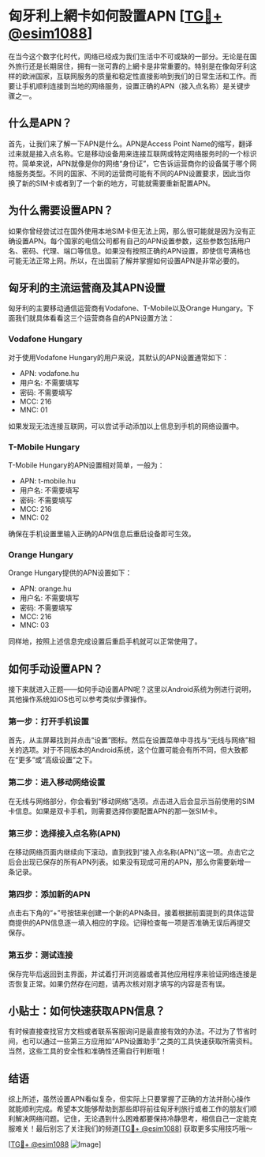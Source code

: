 # 匈牙利上網卡如何設置APN [[TG💪+ @esim1088](https://t.me/s/esim1088)]

在当今这个数字化时代，网络已经成为我们生活中不可或缺的一部分。无论是在国外旅行还是长期居住，拥有一张可靠的上網卡是非常重要的。特别是在像匈牙利这样的欧洲国家，互联网服务的质量和稳定性直接影响到我们的日常生活和工作。而要让手机顺利连接到当地的网络服务，设置正确的APN（接入点名称）是关键步骤之一。

## 什么是APN？

首先，让我们来了解一下APN是什么。APN是Access Point Name的缩写，翻译过来就是接入点名称。它是移动设备用来连接互联网或特定网络服务时的一个标识符。简单来说，APN就像是你的网络“身份证”，它告诉运营商你的设备属于哪个网络服务类型。不同的国家、不同的运营商可能有不同的APN设置要求，因此当你换了新的SIM卡或者到了一个新的地方，可能就需要重新配置APN。

## 为什么需要设置APN？

如果你曾经尝试过在国外使用本地SIM卡但无法上网，那么很可能就是因为没有正确设置APN。每个国家的电信公司都有自己的APN设置参数，这些参数包括用户名、密码、代理、端口等信息。如果没有按照正确的APN设置，即使信号满格也可能无法正常上网。所以，在出国前了解并掌握如何设置APN是非常必要的。

## 匈牙利的主流运营商及其APN设置

匈牙利的主要移动通信运营商有Vodafone、T-Mobile以及Orange Hungary。下面我们就具体看看这三个运营商各自的APN设置方法：

### Vodafone Hungary
对于使用Vodafone Hungary的用户来说，其默认的APN设置通常如下：
- APN: vodafone.hu
- 用户名: 不需要填写
- 密码: 不需要填写
- MCC: 216
- MNC: 01

如果发现无法连接互联网，可以尝试手动添加以上信息到手机的网络设置中。

### T-Mobile Hungary
T-Mobile Hungary的APN设置相对简单，一般为：
- APN: t-mobile.hu
- 用户名: 不需要填写
- 密码: 不需要填写
- MCC: 216
- MNC: 02

确保在手机设置里输入正确的APN信息后重启设备即可生效。

### Orange Hungary
Orange Hungary提供的APN设置如下：
- APN: orange.hu
- 用户名: 不需要填写
- 密码: 不需要填写
- MCC: 216
- MNC: 03

同样地，按照上述信息完成设置后重启手机就可以正常使用了。

## 如何手动设置APN？

接下来就进入正题——如何手动设置APN呢？这里以Android系统为例进行说明，其他操作系统如iOS也可以参考类似步骤操作。

### 第一步：打开手机设置
首先，从主屏幕找到并点击“设置”图标。然后在设置菜单中寻找与“无线与网络”相关的选项。对于不同版本的Android系统，这个位置可能会有所不同，但大致都在“更多”或“高级设置”之下。

### 第二步：进入移动网络设置
在无线与网络部分，你会看到“移动网络”选项。点击进入后会显示当前使用的SIM卡信息。如果是双卡手机，则需要选择你要配置APN的那一张SIM卡。

### 第三步：选择接入点名称(APN)
在移动网络页面内继续向下滚动，直到找到“接入点名称(APN)”这一项。点击它之后会出现已保存的所有APN列表。如果没有现成可用的APN，那么你需要新增一条记录。

### 第四步：添加新的APN
点击右下角的“+”号按钮来创建一个新的APN条目。接着根据前面提到的具体运营商提供的APN信息逐一填入相应的字段。记得检查每一项是否准确无误后再提交保存。

### 第五步：测试连接
保存完毕后返回到主界面，并试着打开浏览器或者其他应用程序来验证网络连接是否恢复正常。如果仍然存在问题，请再次核对刚才填写的内容是否有误。

## 小贴士：如何快速获取APN信息？

有时候直接查找官方文档或者联系客服询问是最直接有效的办法。不过为了节省时间，也可以通过一些第三方应用如“APN设置助手”之类的工具快速获取所需资料。当然，这些工具的安全性和准确性还需自行判断哦！

## 结语

综上所述，虽然设置APN看似复杂，但实际上只要掌握了正确的方法并耐心操作就能顺利完成。希望本文能够帮助到那些即将前往匈牙利旅行或者工作的朋友们顺利解决网络问题。记住，无论遇到什么困难都要保持冷静思考，相信自己一定能克服难关！最后别忘了关注我们的频道[[TG💪+ @esim1088](https://t.me/s/esim1088)] 获取更多实用技巧哦～

[[TG💪+ @esim1088](https://t.me/s/esim1088) ![Image](https://i.postimg.cc/4NQfJmqS/Snipaste-2025-05-13-00-14-12.png)]